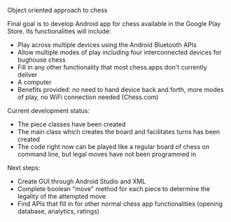 Object oriented approach to chess

Final goal is to develop Android app for chess available in the Google Play Store. Its functionalities will include:
 - Play across multiple devices using the Android Bluetooth APIs
 - Allow multiple modes of play including four interconnected devices for bughouse chess
 - Fill in any other functionality that most chess apps don't currently deliver
 - A computer
 - Benefits provided: no need to hand device back and forth, more modes of play, no WiFi connection needed (Chess.com)
 
Current development status:
 - The piece classes have been created
 - The main class which creates the board and facilitates turns has been created
 - The code right now can be played like a regular board of chess on command line, but legal moves have not been programmed in

Next steps:
 - Create GUI through Android Studio and XML
 - Complete boolean "move" method for each piece to determine the legality of the attempted move
 - Find APIs that fill in for other normal chess app functionalities (opening database, analytics, ratings)
